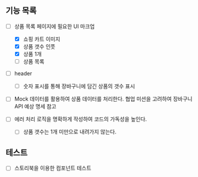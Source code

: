## 기능 목록

- [ ] 상품 목록 페이지에 필요한 UI 마크업

  - [x] 쇼핑 카트 이미지
  - [x] 상품 갯수 인풋
  - [x] 상품 1개
  - [ ] 상품 목록

- [ ] header

  - [ ] 숫자 표시를 통해 장바구니에 담긴 상품의 갯수 표시

- [ ] Mock 데이터를 활용하여 상품 데이터를 처리한다. 협업 미션을 고려하여 장바구니 API 예상 명세 참고

- [ ] 에러 처리 로직을 명확하게 작성하여 코드의 가독성을 높인다.
  - [ ] 상품 갯수는 1개 미만으로 내려가지 않는다.

## 테스트

- [ ] 스토리북을 이용한 컴포넌트 테스트
